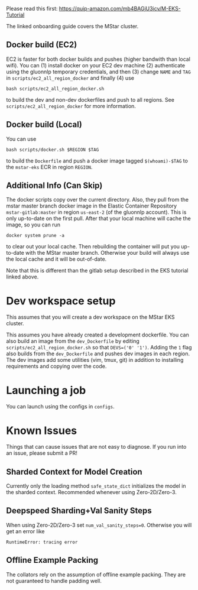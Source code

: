 Please read this first: https://quip-amazon.com/mb4BAGjU3icv/M-EKS-Tutorial

The linked onboarding guide covers the MStar cluster.

## Docker build (EC2) 

EC2 is faster for both docker builds and pushes (higher bandwith than local wifi). You can (1) install docker on your EC2 dev machine (2) authenticate using the gluonnlp temporary credentials, and then (3) change `NAME` and `TAG` in `scripts/ec2_all_region_docker` and finally (4) use 
```
bash scripts/ec2_all_region_docker.sh
```
to build the dev and non-dev dockerfiles and push to all regions. See `scripts/ec2_all_region_docker` for more information. 

## Docker build (Local)

You can use
```
bash scripts/docker.sh $REGION $TAG
```
to build the `Dockerfile` and push a docker image tagged `$(whoami)-$TAG` to the `mstar-eks` ECR in region `REGION`.

## Additional Info (Can Skip)

The docker scripts copy over the current directory. Also, they pull from the mstar master branch docker image in the Elastic Container Repository `mstar-gitlab:master` in region `us-east-2` (of the gluonnlp account). This is only up-to-date on the first pull. After that your local machine will cache the image, so you can run 
```
docker system prune -a
```
to clear out your local cache. Then rebuilding the container will put you up-to-date with the MStar master branch. Otherwise your build will always use the local cache and it will be out-of-date.

Note that this is different than the gitlab setup described in the EKS tutorial linked above. 


# Dev workspace setup
This assumes that you will create a dev workspace on the MStar EKS cluster.

This assumes you have already created a development dockerfile. You can also build an image from the `dev_Dockerfile` by editing `scripts/ec2_all_region_docker.sh` so that `DEVS=('0' '1')`. Adding the `1` flag also builds from the `dev_Dockerfile` and pushes dev images in each region.
The dev images add some utilities (vim, tmux, git) in addition to installing requirements and copying over the code.

# Launching a job

You can launch using the configs in `configs`.


# Known Issues

Things that can cause issues that are not easy to diagnose. If you run into an issue, please submit a PR!

## Sharded Context for Model Creation

Currently only the loading method `safe_state_dict` initializes the model in the sharded context. Recommended whenever using Zero-2D/Zero-3.


## Deepspeed Sharding+Val Sanity Steps

When using Zero-2D/Zero-3 set `num_val_sanity_steps=0`. Otherwise you will get an error like
``` 
RuntimeError: tracing error
```

## Offline Example Packing

The collators rely on the assumption of offline example packing. They are not guaranteed to handle padding well.


